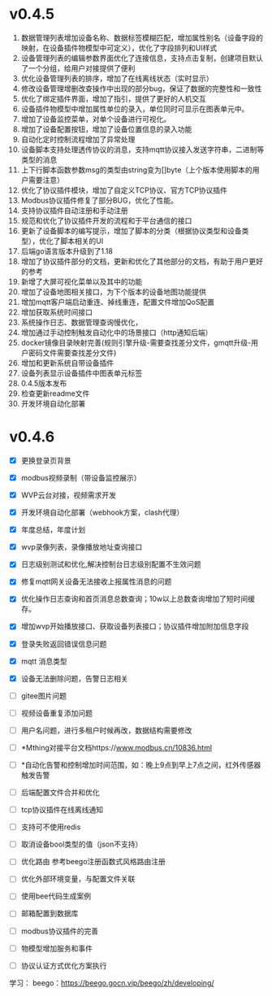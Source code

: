 # v0.4.5
1. 数据管理列表增加设备名称、数据标签模糊匹配，增加属性别名（设备字段的映射，在设备插件物模型中可定义），优化了字段排列和UI样式
2. 设备管理列表的编辑参数界面优化了连接信息，支持点击复制，创建项目默认了一个分组，给用户对接提供了便利
3. 优化设备管理列表的排序，增加了在线离线状态（实时显示）
4. 修改设备管理增删改查操作中出现的部分bug，保证了数据的完整性和一致性
5. 优化了绑定插件界面，增加了指引，提供了更好的人机交互
6. 设备插件物模型中增加属性单位的录入，单位同时可显示在图表单元中。
7. 增加了设备监控菜单，对单个设备进行可视化。
8. 增加了设备配置按钮，增加了设备位置信息的录入功能
9. 自动化定时控制流程增加了异常处理
10. 设备脚本支持处理透传协议的消息，支持mqtt协议接入发送字符串，二进制等类型的消息
11. 上下行脚本函数参数msg的类型由string变为[]byte（上个版本使用脚本的用户需要注意）
12. 优化了协议插件模块，增加了自定义TCP协议、官方TCP协议插件
13. Modbus协议插件修复了部分BUG，优化了性能。
14. 支持协议插件自动注册和手动注册
15. 规范和优化了协议插件开发的流程和于平台通信的接口
16. 更新了设备脚本的编写提示，增加了脚本的分类（根据协议类型和设备类型），优化了脚本相关的UI
17. 后端go语言版本升级到了1.18
18. 增加了协议插件部分的文档，更新和优化了其他部分的文档，有助于用户更好的参考
19. 新增了大屏可视化菜单以及其中的功能
20. 增加了设备地图相关接口，为下个版本的设备地图功能提供
21. 增加mqtt客户端启动重连、掉线重连，配置文件增加QoS配置
22. 增加获取系统时间接口
23. 系统操作日志、数据管理查询慢优化，
24. 增加通过手动控制触发自动化中的场景接口（http通知后端）
25. docker镜像目录映射完善(规则引擎升级-需要查找差分文件，gmqtt升级-用户密码文件需要查找差分文件)
26. 增加和更新系统自带设备插件
27. 设备列表显示设备插件中图表单元标签
28. 0.4.5版本发布
29. 检查更新readme文件
30. 开发环境自动化部署
# v0.4.6
- [x] 更换登录页背景
- [x] modbus视频录制（带设备监控展示）
- [x] WVP云台对接，视频需求开发
- [x] 开发环境自动化部署（webhook方案，clash代理）
- [x] 年度总结，年度计划
- [x] wvp录像列表，录像播放地址查询接口
- [x] 日志级别测试和优化,解决控制台日志级别配置不生效问题
- [x] 修复mqtt网关设备无法接收上报属性消息的问题
- [x] 优化操作日志查询和首页消息总数查询；10w以上总数查询增加了短时间缓存。
- [x] 增加wvp开始播放接口、获取设备列表接口；协议插件增加附加信息字段
- [x] 登录失败返回错误信息问题
- [x] mqtt 消息类型
- [x] 设备无法删除问题，告警日志相关
- [ ] gitee图片问题
- [ ] 视频设备重复添加问题
- [ ] 用户名问题，进行多租户时候再改，数据结构需要修改
- [ ] *Mthing对接平台文档https://www.modbus.cn/10836.html
- [ ] *自动化告警和控制增加时间范围，如：晚上9点到早上7点之间，红外传感器触发告警
- [ ] 后端配置文件合并和优化
- [ ] tcp协议插件在线离线通知
- [ ] 支持可不使用redis
- [ ] 取消设备bool类型的值（json不支持）
- [ ] 优化路由 参考beego注册函数式风格路由注册
- [ ] 优化外部环境变量，与配置文件关联
- [ ] 使用bee代码生成案例
- [ ] 邮箱配置到数据库
- [ ] modbus协议插件的完善
- [ ] 物模型增加服务和事件
- [ ] 协议认证方式优化方案执行


学习：
beego：https://beego.gocn.vip/beego/zh/developing/
